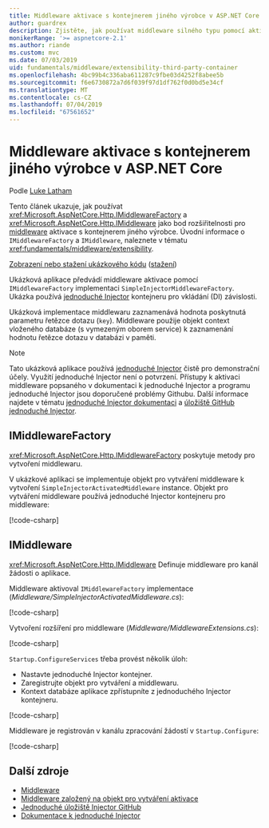 ```yaml
---
title: Middleware aktivace s kontejnerem jiného výrobce v ASP.NET Core
author: guardrex
description: Zjistěte, jak používat middleware silného typu pomocí aktivace založené na objekt pro vytváření a kontejnerem jiného výrobce v ASP.NET Core.
monikerRange: '>= aspnetcore-2.1'
ms.author: riande
ms.custom: mvc
ms.date: 07/03/2019
uid: fundamentals/middleware/extensibility-third-party-container
ms.openlocfilehash: 4bc99b4c336aba611287c9fbe03d4252f8abee5b
ms.sourcegitcommit: f6e6730872a7d6f039f97d1df762f0d0bd5e34cf
ms.translationtype: MT
ms.contentlocale: cs-CZ
ms.lasthandoff: 07/04/2019
ms.locfileid: "67561652"
---
```

# <a name="middleware-activation-with-a-third-party-container-in-aspnet-core"></a>Middleware aktivace s kontejnerem jiného výrobce v ASP.NET Core

Podle [Luke Latham](https://github.com/guardrex)

Tento článek ukazuje, jak používat <xref:Microsoft.AspNetCore.Http.IMiddlewareFactory> a <xref:Microsoft.AspNetCore.Http.IMiddleware> jako bod rozšiřitelnosti pro [middleware](xref:fundamentals/middleware/index) aktivace s kontejnerem jiného výrobce. Úvodní informace o `IMiddlewareFactory` a `IMiddleware`, naleznete v tématu <xref:fundamentals/middleware/extensibility>.

[Zobrazení nebo stažení ukázkového kódu](https://github.com/aspnet/AspNetCore.Docs/tree/master/aspnetcore/fundamentals/middleware/extensibility-third-party-container/samples/) ([stažení](xref:index#how-to-download-a-sample))

Ukázková aplikace předvádí middleware aktivace pomocí `IMiddlewareFactory` implementaci `SimpleInjectorMiddlewareFactory`. Ukázka používá [jednoduché Injector](https://simpleinjector.org) kontejneru pro vkládání (DI) závislosti.

Ukázková implementace middlewaru zaznamenává hodnota poskytnutá parametru řetězce dotazu (`key`). Middleware použije objekt context vloženého databáze (s vymezeným oborem service) k zaznamenání hodnotu řetězce dotazu v databázi v paměti.

> [!NOTE]
> Tato ukázková aplikace používá [jednoduché Injector](https://github.com/simpleinjector/SimpleInjector) čistě pro demonstrační účely. Využití jednoduché Injector není o potvrzení. Přístupy k aktivaci middleware popsaného v dokumentaci k jednoduché Injector a programu jednoduché Injector jsou doporučené problémy Githubu. Další informace najdete v tématu [jednoduché Injector dokumentaci](https://simpleinjector.readthedocs.io/en/latest/index.html) a [úložiště GitHub jednoduché Injector](https://github.com/simpleinjector/SimpleInjector).

## <a name="imiddlewarefactory"></a>IMiddlewareFactory

<xref:Microsoft.AspNetCore.Http.IMiddlewareFactory> poskytuje metody pro vytvoření middlewaru.

V ukázkové aplikaci se implementuje objekt pro vytváření middleware k vytvoření `SimpleInjectorActivatedMiddleware` instance. Objekt pro vytváření middleware používá jednoduché Injector kontejneru pro middleware:

[!code-csharp[](extensibility-third-party-container/samples/2.x/SampleApp/Middleware/SimpleInjectorMiddlewareFactory.cs?name=snippet1&highlight=5-8,12)]

## <a name="imiddleware"></a>IMiddleware

<xref:Microsoft.AspNetCore.Http.IMiddleware> Definuje middleware pro kanál žádosti o aplikace.

Middleware aktivoval `IMiddlewareFactory` implementace (*Middleware/SimpleInjectorActivatedMiddleware.cs*):

[!code-csharp[](extensibility-third-party-container/samples/2.x/SampleApp/Middleware/SimpleInjectorActivatedMiddleware.cs?name=snippet1)]

Vytvoření rozšíření pro middleware (*Middleware/MiddlewareExtensions.cs*):

[!code-csharp[](extensibility-third-party-container/samples/2.x/SampleApp/Middleware/MiddlewareExtensions.cs?name=snippet1)]

`Startup.ConfigureServices` třeba provést několik úloh:

* Nastavte jednoduché Injector kontejner.
* Zaregistrujte objekt pro vytváření a middlewaru.
* Kontext databáze aplikace zpřístupníte z jednoduchého Injector kontejneru.

[!code-csharp[](extensibility-third-party-container/samples/2.x/SampleApp/Startup.cs?name=snippet1)]

Middleware je registrován v kanálu zpracování žádostí v `Startup.Configure`:

[!code-csharp[](extensibility-third-party-container/samples/2.x/SampleApp/Startup.cs?name=snippet2&highlight=13)]

## <a name="additional-resources"></a>Další zdroje

* [Middleware](xref:fundamentals/middleware/index)
* [Middleware založený na objekt pro vytváření aktivace](xref:fundamentals/middleware/extensibility)
* [Jednoduché úložiště Injector GitHub](https://github.com/simpleinjector/SimpleInjector)
* [Dokumentace k jednoduché Injector](https://simpleinjector.readthedocs.io/en/latest/index.html)
